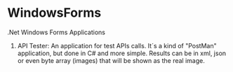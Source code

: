 # WindowsForms
.Net Windows Forms Applications

1. API Tester:  An application for test APIs calls. It´s a kind of "PostMan" application, but done in C# and more simple.
                Results can be in xml, json or even byte array (images) that will be shown as the real image.
                
                
